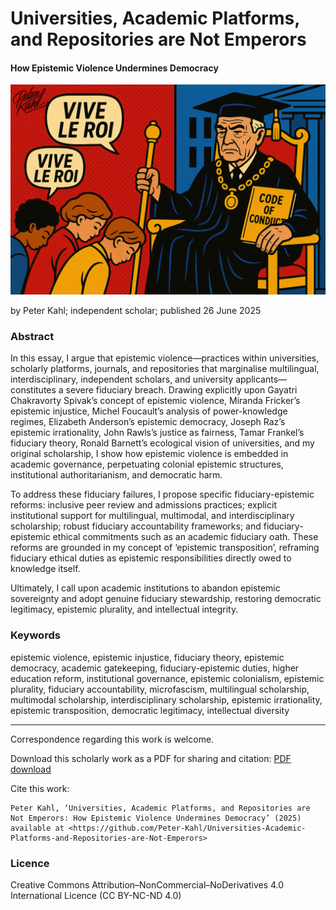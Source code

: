 # Universities, Academic Platforms, and Repositories are Not Emperors

#### How Epistemic Violence Undermines Democracy

![alt text](https://github.com/Peter-Kahl/Universities-Academic-Platforms-and-Repositories-are-Not-Emperors/blob/main/vive_le_roi_academia.jpg?raw=true)

by Peter Kahl; independent scholar; published 26 June 2025

### Abstract
In this essay, I argue that epistemic violence—practices within universities, scholarly platforms, journals, and repositories that marginalise multilingual, interdisciplinary, independent scholars, and university applicants—constitutes a severe fiduciary breach. Drawing explicitly upon Gayatri Chakravorty Spivak’s concept of epistemic violence, Miranda Fricker’s epistemic injustice, Michel Foucault’s analysis of power-knowledge regimes, Elizabeth Anderson’s epistemic democracy, Joseph Raz’s epistemic irrationality, John Rawls’s justice as fairness, Tamar Frankel’s fiduciary theory, Ronald Barnett’s ecological vision of universities, and my original scholarship, I show how epistemic violence is embedded in academic governance, perpetuating colonial epistemic structures, institutional authoritarianism, and democratic harm.

To address these fiduciary failures, I propose specific fiduciary-epistemic reforms: inclusive peer review and admissions practices; explicit institutional support for multilingual, multimodal, and interdisciplinary scholarship; robust fiduciary accountability frameworks; and fiduciary-epistemic ethical commitments such as an academic fiduciary oath. These reforms are grounded in my concept of ‘epistemic transposition’, reframing fiduciary ethical duties as epistemic responsibilities directly owed to knowledge itself.

Ultimately, I call upon academic institutions to abandon epistemic sovereignty and adopt genuine fiduciary stewardship, restoring democratic legitimacy, epistemic plurality, and intellectual integrity.

### Keywords
epistemic violence, epistemic injustice, fiduciary theory, epistemic democracy, academic gatekeeping, fiduciary-epistemic duties, higher education reform, institutional governance, epistemic colonialism, epistemic plurality, fiduciary accountability, microfascism, multilingual scholarship, multimodal scholarship, interdisciplinary scholarship, epistemic irrationality, epistemic transposition, democratic legitimacy, intellectual diversity

---

Correspondence regarding this work is welcome.

Download this scholarly work as a PDF for sharing and citation:
[PDF download](https://raw.githubusercontent.com/Peter-Kahl/Universities-Academic-Platforms-and-Repositories-are-Not-Emperors/master/Kahl_P_Universities_Academic_Platforms_and_Repositories_are_Not_Emperors_8_July_2025.pdf)

Cite this work:

```
Peter Kahl, ‘Universities, Academic Platforms, and Repositories are Not Emperors: How Epistemic Violence Undermines Democracy’ (2025) available at <https://github.com/Peter-Kahl/Universities-Academic-Platforms-and-Repositories-are-Not-Emperors>
```
### Licence
Creative Commons Attribution–NonCommercial–NoDerivatives 4.0 International Licence (CC BY-NC-ND 4.0)
